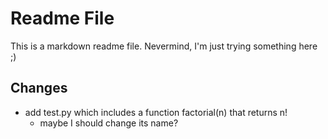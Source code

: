 # Readme File #
This is a markdown readme file.
Nevermind, I'm just trying something here ;)

## Changes ##
* add test.py which includes a function factorial(n) that returns n!
  * maybe I should change its name?